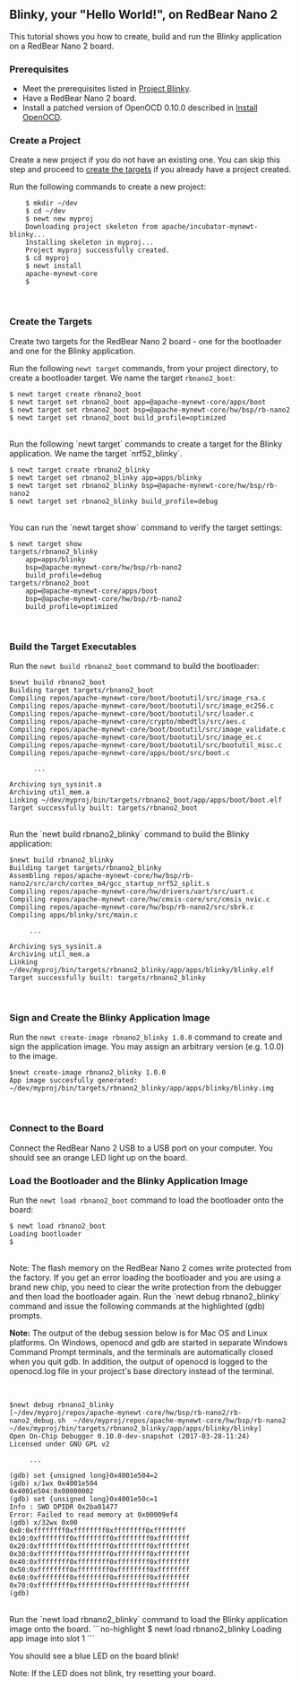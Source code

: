 ## Blinky, your "Hello World!", on RedBear Nano 2

This tutorial shows you how to create, build and run the Blinky application on a RedBear Nano 2 board.
<br>

### Prerequisites

* Meet the prerequisites listed in [Project Blinky](/os/tutorials/blinky.md).
* Have a RedBear Nano 2 board. 
* Install a patched version of OpenOCD 0.10.0 described in [Install OpenOCD](/os/get_started/cross_tools/).

### Create a Project  
Create a new project if you do not have an existing one.  You can skip this step and proceed to [create the targets](#create_targets) if you already have a project created.  

Run the following commands to create a new project:

```no-highlight
    $ mkdir ~/dev
    $ cd ~/dev
    $ newt new myproj
    Downloading project skeleton from apache/incubator-mynewt-blinky...
    Installing skeleton in myproj...
    Project myproj successfully created.
    $ cd myproj
    $ newt install
    apache-mynewt-core
    $
``` 

<br>

### <a name="create_targets"></a>Create the Targets

Create two targets for the RedBear Nano 2 board - one for the bootloader and one for the Blinky application.

Run the following `newt target` commands, from your project directory, to create a bootloader target. We name the target `rbnano2_boot`:

```no-highlight
$ newt target create rbnano2_boot
$ newt target set rbnano2_boot app=@apache-mynewt-core/apps/boot
$ newt target set rbnano2_boot bsp=@apache-mynewt-core/hw/bsp/rb-nano2
$ newt target set rbnano2_boot build_profile=optimized
```

<br>
Run the following `newt target` commands to create a target for the Blinky application. We name the target `nrf52_blinky`.

```no-highlight
$ newt target create rbnano2_blinky
$ newt target set rbnano2_blinky app=apps/blinky
$ newt target set rbnano2_blinky bsp=@apache-mynewt-core/hw/bsp/rb-nano2
$ newt target set rbnano2_blinky build_profile=debug
```
<br>
You can run the `newt target show` command to verify the target settings:

```no-highlight
$ newt target show 
targets/rbnano2_blinky
    app=apps/blinky
    bsp=@apache-mynewt-core/hw/bsp/rb-nano2
    build_profile=debug
targets/rbnano2_boot
    app=@apache-mynewt-core/apps/boot
    bsp=@apache-mynewt-core/hw/bsp/rb-nano2
    build_profile=optimized
```
<br>

### Build the Target Executables 

Run the `newt build rbnano2_boot` command to build the bootloader:

```no-highlight
$newt build rbnano2_boot
Building target targets/rbnano2_boot
Compiling repos/apache-mynewt-core/boot/bootutil/src/image_rsa.c
Compiling repos/apache-mynewt-core/boot/bootutil/src/image_ec256.c
Compiling repos/apache-mynewt-core/boot/bootutil/src/loader.c
Compiling repos/apache-mynewt-core/crypto/mbedtls/src/aes.c
Compiling repos/apache-mynewt-core/boot/bootutil/src/image_validate.c
Compiling repos/apache-mynewt-core/boot/bootutil/src/image_ec.c
Compiling repos/apache-mynewt-core/boot/bootutil/src/bootutil_misc.c
Compiling repos/apache-mynewt-core/apps/boot/src/boot.c

      ...

Archiving sys_sysinit.a
Archiving util_mem.a
Linking ~/dev/myproj/bin/targets/rbnano2_boot/app/apps/boot/boot.elf
Target successfully built: targets/rbnano2_boot
```

<br>
Run the `newt build rbnano2_blinky` command to build the Blinky application:

```no-highlight
$newt build rbnano2_blinky
Building target targets/rbnano2_blinky
Assembling repos/apache-mynewt-core/hw/bsp/rb-nano2/src/arch/cortex_m4/gcc_startup_nrf52_split.s
Compiling repos/apache-mynewt-core/hw/drivers/uart/src/uart.c
Compiling repos/apache-mynewt-core/hw/cmsis-core/src/cmsis_nvic.c
Compiling repos/apache-mynewt-core/hw/bsp/rb-nano2/src/sbrk.c
Compiling apps/blinky/src/main.c

     ...

Archiving sys_sysinit.a
Archiving util_mem.a
Linking ~/dev/myproj/bin/targets/rbnano2_blinky/app/apps/blinky/blinky.elf
Target successfully built: targets/rbnano2_blinky

```

<br>

### Sign and Create the Blinky Application Image 

Run the `newt create-image rbnano2_blinky 1.0.0` command to create and sign the application image. You may assign an arbitrary version (e.g. 1.0.0) to the image.

```no-highlight
$newt create-image rbnano2_blinky 1.0.0
App image succesfully generated: ~/dev/myproj/bin/targets/rbnano2_blinky/app/apps/blinky/blinky.img
```

<br>

### Connect to the Board

Connect the RedBear Nano 2 USB to a USB port on your computer. You should see an orange LED light up on the board.

        
### Load the Bootloader and the Blinky Application Image

Run the `newt load rbnano2_boot` command to load the bootloader onto the board: 

```no-highlight
$ newt load rbnano2_boot
Loading bootloader
$
```
<br>
Note: The flash memory on the RedBear Nano 2 comes write protected from the factory. If you get an error loading the bootloader and you are using a brand new chip, you need to clear the write protection from the debugger and then load the bootloader again.  Run the `newt debug rbnano2_blinky` command and issue the following commands at the highlighted (gdb) prompts.  

**Note:** The output of the debug session below is for Mac OS and Linux platforms. On Windows, openocd and gdb are started in separate Windows Command Prompt terminals, and the terminals are automatically closed when you quit gdb. In addition,  the output of openocd is logged to the openocd.log file in your project's base directory instead of the terminal.

<br>

```hl_lines="8 9 11 14"
$newt debug rbnano2_blinky
[~/dev/myproj/repos/apache-mynewt-core/hw/bsp/rb-nano2/rb-nano2_debug.sh  ~/dev/myproj/repos/apache-mynewt-core/hw/bsp/rb-nano2 ~/dev/myproj/bin/targets/rbnano2_blinky/app/apps/blinky/blinky]
Open On-Chip Debugger 0.10.0-dev-snapshot (2017-03-28-11:24)
Licensed under GNU GPL v2

     ...

(gdb) set {unsigned long}0x4001e504=2
(gdb) x/1wx 0x4001e504
0x4001e504:0x00000002
(gdb) set {unsigned long}0x4001e50c=1
Info : SWD DPIDR 0x2ba01477
Error: Failed to read memory at 0x00009ef4
(gdb) x/32wx 0x00
0x0:0xffffffff0xffffffff0xffffffff0xffffffff
0x10:0xffffffff0xffffffff0xffffffff0xffffffff
0x20:0xffffffff0xffffffff0xffffffff0xffffffff
0x30:0xffffffff0xffffffff0xffffffff0xffffffff
0x40:0xffffffff0xffffffff0xffffffff0xffffffff
0x50:0xffffffff0xffffffff0xffffffff0xffffffff
0x60:0xffffffff0xffffffff0xffffffff0xffffffff
0x70:0xffffffff0xffffffff0xffffffff0xffffffff
(gdb)
```

<br>
Run the `newt load rbnano2_blinky` command to load the Blinky application image onto the board.
```no-highlight
$ newt load rbnano2_blinky
Loading app image into slot 1
```

You should see a blue LED on the board blink!

Note: If the LED does not blink, try resetting your board.
